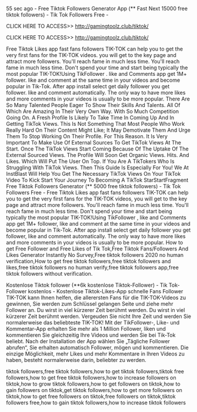 55 sec ago - Free Tiktok Followers Generator App (** Fast Next 15000 free tiktok followers) - Tik Tok Followers Free -

CLICK HERE TO ACCESS>> http://gamingtoolz.club/tiktok/

CLICK HERE TO ACCESS>> http://gamingtoolz.club/tiktok/


 

Free Tiktok Likes app fast fans followers TIK-TOK can help you to get the very first fans for the TIK-TOK videos. you will get to the key page and attract more followers. You'll reach fame in much less time. You'll reach fame in much less time. Don't spend your time and start being typically the most popular TIK-TOK!Using TikFollower . like and Comments app get 1M+ follower. like and comment at the same time in your videos and become popular in Tik-Tok. After app install select get daily follower you get follower. like and comment automatically. The only way to have more likes and more comments in your videos is usually to be more popular. There Are So Many Talented People Eager To Show Their Skills And Talents. All Of Which Are Amazing In Their Very Own Way. With So Much Competition Going On. A Fresh Profile Is Likely To Take Time In Coming Up And In Getting TikTok Views. This Is Not Something That Most People Who Work Really Hard On Their Content Might Like; It May Demotivate Them And Urge Them To Stop Working On Their Profile. For This Reason. It Is Very Important To Make Use Of External Sources To Get TikTok Views At The Start. Once The TikTok Views Start Coming Because Of The Uptake Of The External Sourced Views. The Profile Will Soon Get Organic Views. Hits. And Likes. Which Will Put The User On Top. If You Are A TikTokers Who Is Struggling With TikTok Views. Then This Guide Is Especially For You! We At InstBlast Will Help You Get The Necessary TikTok Views On Your TikTok Video To Kick Start Your Journey To Becoming A TikTok StarStartFragment Free Tiktok Followers Generator (** 5000 free tiktok followers) - Tik Tok Followers Free - Free Tiktok Likes app fast fans followers TIK-TOK can help you to get the very first fans for the TIK-TOK videos, you will get to the key page and attract more followers. You'll reach fame in much less time. You'll reach fame in much less time. Don't spend your time and start being typically the most popular TIK-TOK!Using TikFollower , like and Comments app get 1M+ follower, like and comment at the same time in your videos and become popular in Tik-Tok. After app install select get daily follower you get follower, like and comment automatically. The only way to have more likes and more comments in your videos is usually to be more popular. How to get Free Follower and Free Likes of Tik Tok,Free Tiktok Fans/Followers And Likes Generator Instantly No Survey,Free tiktok followers 2020 no human verification,How to get free tiktok followers,free tiktok followers and likes,free tiktok followers no human verify,free tiktok followers app,free tiktok followers without verification.

 

Kostenlose Tiktok follower (**6k kostenlose Tiktok-Follower) - Tik Tok-Follower kostenlos - Kostenlose Tiktok-Likes-App schnelle Fans Follower TIK-TOK kann Ihnen helfen, die allerersten Fans für die TIK-TOK-Videos zu gewinnen, Sie werden zum Schlüssel gelangen Seite und ziehe mehr Follower an. Du wirst in viel kürzerer Zeit berühmt werden. Du wirst in viel kürzerer Zeit berühmt werden. Vergeuden Sie nicht Ihre Zeit und werden Sie normalerweise das beliebteste TIK-TOK! Mit der TikFollower-, Like- und Kommentar-App erhalten Sie mehr als 1 Million Follower, liken und kommentieren Sie gleichzeitig Ihre Videos und werden Sie bei Tik-Tok beliebt. Nach der Installation der App wählen Sie „Tägliche Follower abrufen“, Sie erhalten automatisch Follower, mögen und kommentieren. Die einzige Möglichkeit, mehr Likes und mehr Kommentare in Ihren Videos zu haben, besteht normalerweise darin, beliebter zu werden.

tiktok followers,free tiktok followers,how to get tiktok followers,tiktok free followers,how to get free tiktok followers,how to increase followers on tiktok,how to grow tiktok followers,how to get followers on tiktok,how to gain followers on tiktok,get tiktok followers,how to get more followers on tiktok,how to get free followers on tiktok,free followers on tiktok,tiktok followers free,how to gain tiktok followers,how to increase tiktok followers

